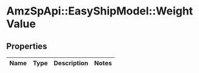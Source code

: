 # AmzSpApi::EasyShipModel::WeightValue

## Properties
Name | Type | Description | Notes
------------ | ------------- | ------------- | -------------

